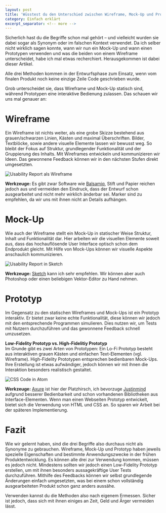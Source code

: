 ```yaml
---
layout: post
title: 'Wüsstest du den Unterschied zwischen Wireframe, Mock-Up und Prototyp?'
category: Einfach erklärt
excerpt_separator: <!-- more -->
---
```


Sicherlich hast du die Begriffe schon mal gehört – und vielleicht wurden sie dabei sogar als Synonym oder im falschen Kontext verwendet. Da ich selber nicht wirklich sagen konnte, wann wir nun ein Mock-Up und wann einen Prototypen verwenden und was die beiden von einem Wireframe unterscheidet, habe ich mal etwas recherchiert. Herausgekommen ist dabei dieser Artikel. <!-- more -->

Alle drei Methoden kommen in der Entwurfsphase zum Einsatz, wenn vom finalen Produkt noch keine einzige Zeile Code geschrieben wurde.

Grob unterscheidet sie, dass Wireframe und Mock-Up statisch sind, während Prototypen eine interaktive Bedienung zulassen. Das schauen wir uns mal genauer an:

# Wireframe

Ein Wireframe ist nichts weiter, als eine grobe Skizze bestehend aus grauen/schwarzen Linien, Kästen und maximal Überschriften. Bilder, Textblöcke, sowie andere visuelle Elemente lassen wir bewusst weg. So bleibt der Fokus auf Struktur, grundlegender Funktionalität und der Gruppierung des Inhalts. Mit Wireframes entwickeln und kommunizieren wir Ideen. Das gewonnene Feedback können wir in den nächsten Stufen direkt umgesetzten.

![Usability Report als Wireframe](https://68.media.tumblr.com/fa98d1d8a45b8fb48a03c1a0d03a3660/tumblr_inline_omci5pbf5p1tupr4e_540.jpg)

**Werkzeuge:** Es gibt zwar Software wie [Balsamiq](https://balsamiq.com), Stift und Papier reichen jedoch aus und vermeiden den Eindruck, dass der Entwurf schon ausgearbeitet und nicht mehr wirklich änderbar sei. Marker sind zu empfehlen, da wir uns mit ihnen nicht an Details aufhängen.

# Mock-Up

Wie auch der Wireframe stellt ein Mock-Up in statischer Weise Struktur, Inhalt und Funktionalität dar. Hier arbeiten wir die visuellen Elemente soweit aus, dass das hochauflösende User Interface optisch schon dem Endprodukt gleicht. Mit Hilfe von Mock-Ups können wir visuelle Aspekte anschaulich kommunizieren.

![Usability Report in Sketch](https://68.media.tumblr.com/25b95e27dfd7e01bbd05089162132ff7/tumblr_inline_omci65f4BI1tupr4e_540.png)

**Werkzeuge:** [Sketch](https://www.sketchapp.com) kann ich sehr empfehlen. Wir können aber auch Photoshop oder einen beliebigen Vektor-Editor zu Hand nehmen.

# Prototyp

Im Gegensatz zu den statischen Wireframes und Mock-Ups ist ein Prototyp interaktiv. Er bietet zwar keine echte Funktionalität, diese können wir jedoch mit den entsprechende Programmen simulieren. Dies nutzen wir, um Tests mit Nutzern durchzuführen und das gewonnene Feedback schnell umzusetzen.

**Low-Fidelity Prototyp vs. High-Fidelitiy Prototyp**<br>
Im Grunde gibt es zwei Arten von Prototypen: Ein Lo-Fi Prototyp besteht aus interaktiven grauen Kästen und einfachen Text-Elementen (vgl. Wireframe). High-Fidelity Prototypen entsprechen bedienbaren Mock-Ups. Ihre Erstellung ist etwas aufwändiger, jedoch können wir mit ihnen die Interaktion besonders realistisch gestaltet.

![CSS Code in Atom](https://68.media.tumblr.com/f4944b054a4bccadd7fd1665179abbdb/tumblr_inline_omciswPAqQ1tupr4e_540.png)

**Werkzeuge:** [Axure](https://www.axure.com) ist hier der Platzhirsch, ich bevorzuge [Justinmind](https://www.justinmind.com) aufgrund besserer Bedienbarkeit und schon vorhandenen Bibliotheken aus Interface-Elementen. Wenn man einen Webseiten Prototyp entwickelt, bietet sich die Verwendung von HTML und CSS an. So sparen wir Arbeit bei der späteren Implementierung.

# Fazit

Wie wir gelernt haben, sind die drei Begriffe also durchaus nicht als Synonyme zu gebrauchen. Wireframe, Mock-Up und Prototyp haben jeweils spezielle Eigenschaften und bestimmte Anwendungszwecke in der frühen Produktentwicklung. Es können alle drei zur Verwendung kommen, müssen es jedoch nicht. Mindestens sollten wir jedoch einen Low-Fidelity Prototyp erstellen, um mit ihnen besonders aussagekräftige User Tests durchzuführen. Mithilfe des Feedbacks können wir selbst grundlegende Änderungen einfach umgesetzten, was bei einem schon vollständig ausgearbeiteten Produkt schon ganz anders aussähe.

Verwenden kannst du die Methoden also nach eigenem Ermessen. Sicher ist jedoch, dass sich mit ihnen einiges an Zeit, Geld und Ärger vermeiden lässt.
